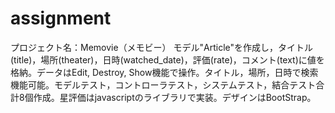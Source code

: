 # assignment
プロジェクト名：Memovie（メモビー）
モデル"Article"を作成し，タイトル(title)，場所(theater)，日時(watched_date)，評価(rate)，コメント(text)に値を格納。データはEdit, Destroy, Show機能で操作。タイトル，場所，日時で検索機能可能。モデルテスト，コントローラテスト，システムテスト，結合テスト合計8個作成。星評価はjavascriptのライブラリで実装。デザインはBootStrap。
